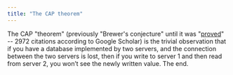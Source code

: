 ```yaml
---
title: "The CAP theorem"
---
```


The CAP "theorem" (previously "Brewer's conjecture" until it was "[proved](https://dl.acm.org/doi/abs/10.1145/564585.564601)" -- 2972 citations according to Google Scholar) is the trivial observation that if you have a database implemented by two servers, and the connection between the two servers is lost, then if you write to server 1 and then read from server 2, you won’t see the newly written value. The end.